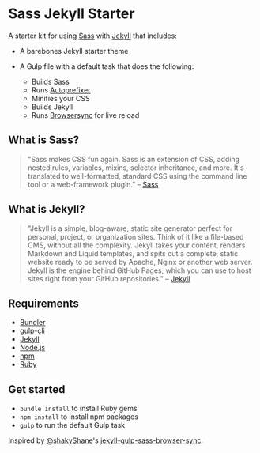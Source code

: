 # Sass Jekyll Starter
A starter kit for using [Sass](http://sass-lang.com/) with [Jekyll](https://jekyllrb.com/) that includes:
* A barebones Jekyll starter theme
* A Gulp file with a default task that does the following:

    * Builds Sass
    * Runs [Autoprefixer](https://github.com/postcss/autoprefixer)
    * Minifies your CSS
    * Builds Jekyll
    * Runs [Browsersync](https://www.browsersync.io/) for live reload

## What is Sass?
>"Sass makes CSS fun again. Sass is an extension of CSS, adding nested rules, variables, mixins, selector inheritance, and more. It's translated to well-formatted, standard CSS using the command line tool or a web-framework plugin."
– [Sass](http://sass-lang.com/)

## What is Jekyll?
>"Jekyll is a simple, blog-aware, static site generator perfect for personal, project, or organization sites. Think of it like a file-based CMS, without all the complexity. Jekyll takes your content, renders Markdown and Liquid templates, and spits out a complete, static website ready to be served by Apache, Nginx or another web server. Jekyll is the engine behind GitHub Pages, which you can use to host sites right from your GitHub repositories."
– [Jekyll](https://jekyllrb.com/)

## Requirements 
* [Bundler](http://bundler.io/)
* [gulp-cli](https://www.npmjs.com/package/gulp-cli)
* [Jekyll](https://jekyllrb.com/)
* [Node.js](https://nodejs.org/en/)
* [npm](https://www.npmjs.com/)
* [Ruby](https://www.ruby-lang.org/en/)

## Get started
* `bundle install` to install Ruby gems
* `npm install` to install npm packages
* `gulp` to run the default Gulp task

Inspired by [@shakyShane](https://github.com/shakyShane)'s [jekyll-gulp-sass-browser-sync](https://github.com/shakyShane/jekyll-gulp-sass-browser-sync).
